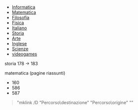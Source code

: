 - [Informatica](Informatica.md)
- [Matematica](Matematica.md)
- [Filosofia](./Filosofia/Filosofia.md)
- [Fisica](./Fisica/Fisica.md)
- [Italiano](./Italiano/Italiano.md)
- [Storia](./Storia/Storia.md)
- [Arte](./Arte/Arte.md)
- [Inglese](Inglese.md)
- [Scienze](./Scienze/Scienze.md)
- [videogames](./videogames/videogames.md)

storia
178 -> 183

matematica (pagine riassunti)
- 160
- 586
- 587

> "mklink /D "Percorso\destinazione" "Percorso\origine"   ""